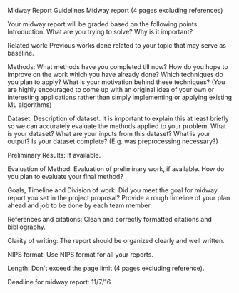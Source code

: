 Midway Report Guidelines
Midway report (4 pages excluding references)

Your midway report will be graded based on the following points:
Introduction: What are you trying to solve? Why is it important?

Related work: Previous works done related to your topic that may serve as baseline.

Methods: What methods have you completed till now? How do you hope to improve on the work which you have already done?  Which techniques do you plan to apply? What is your motivation behind these techniques? (You are highly encouraged to come up with an original idea of your own or interesting applications rather than simply implementing or applying existing ML algorithms) 

Dataset: Description of dataset.  It is important to explain this at least briefly so we can accurately evaluate the methods applied to your problem. What is your dataset? What are your inputs from this dataset?  What is your output? Is your dataset complete? (E.g. was preprocessing necessary?)

Preliminary Results: If available.

Evaluation of Method: Evaluation of preliminary work, if available. How do you plan to evaluate your final method?

Goals, Timeline and Division of work: Did you meet the goal for midway report you set in the project proposal? Provide a rough timeline of your plan ahead and job to be done by each team member.

References and citations: Clean and correctly formatted citations and bibliography.

Clarity of writing: The report should be organized clearly and well written.

NIPS format: Use NIPS format for all your reports.

Length: Don't exceed the page limit (4 pages excluding reference).
 
Deadline for midway report: 11/7/16
